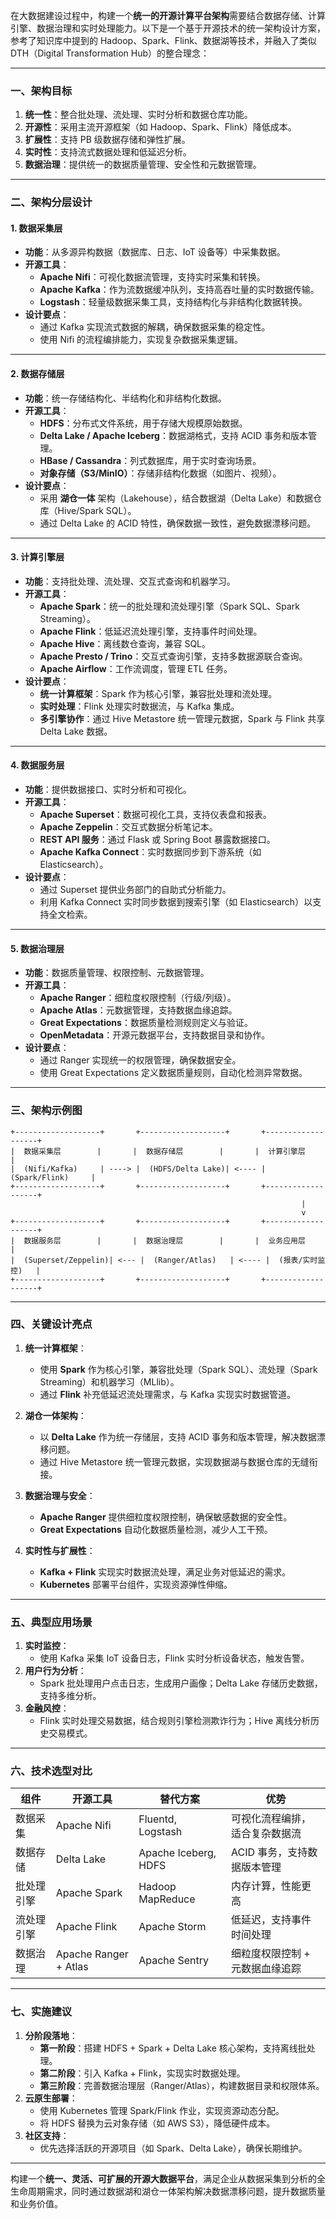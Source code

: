 在大数据建设过程中，构建一个**统一的开源计算平台架构**需要结合数据存储、计算引擎、数据治理和实时处理能力。以下是一个基于开源技术的统一架构设计方案，参考了知识库中提到的 Hadoop、Spark、Flink、数据湖等技术，并融入了类似 DTH（Digital Transformation Hub）的整合理念：

---

### **一、架构目标**
1. **统一性**：整合批处理、流处理、实时分析和数据仓库功能。
2. **开源性**：采用主流开源框架（如 Hadoop、Spark、Flink）降低成本。
3. **扩展性**：支持 PB 级数据存储和弹性扩展。
4. **实时性**：支持流式数据处理和低延迟分析。
5. **数据治理**：提供统一的数据质量管理、安全性和元数据管理。

---

### **二、架构分层设计**
#### **1. 数据采集层**
- **功能**：从多源异构数据（数据库、日志、IoT 设备等）中采集数据。
- **开源工具**：
  - **Apache Nifi**：可视化数据流管理，支持实时采集和转换。
  - **Apache Kafka**：作为流数据缓冲队列，支持高吞吐量的实时数据传输。
  - **Logstash**：轻量级数据采集工具，支持结构化与非结构化数据转换。
- **设计要点**：
  - 通过 Kafka 实现流式数据的解耦，确保数据采集的稳定性。
  - 使用 Nifi 的流程编排能力，实现复杂数据采集逻辑。

---

#### **2. 数据存储层**
- **功能**：统一存储结构化、半结构化和非结构化数据。
- **开源工具**：
  - **HDFS**：分布式文件系统，用于存储大规模原始数据。
  - **Delta Lake / Apache Iceberg**：数据湖格式，支持 ACID 事务和版本管理。
  - **HBase / Cassandra**：列式数据库，用于实时查询场景。
  - **对象存储（S3/MinIO）**：存储非结构化数据（如图片、视频）。
- **设计要点**：
  - 采用 **湖仓一体** 架构（Lakehouse），结合数据湖（Delta Lake）和数据仓库（Hive/Spark SQL）。
  - 通过 Delta Lake 的 ACID 特性，确保数据一致性，避免数据漂移问题。

---

#### **3. 计算引擎层**
- **功能**：支持批处理、流处理、交互式查询和机器学习。
- **开源工具**：
  - **Apache Spark**：统一的批处理和流处理引擎（Spark SQL、Spark Streaming）。
  - **Apache Flink**：低延迟流处理引擎，支持事件时间处理。
  - **Apache Hive**：离线数仓查询，兼容 SQL。
  - **Apache Presto / Trino**：交互式查询引擎，支持多数据源联合查询。
  - **Apache Airflow**：工作流调度，管理 ETL 任务。
- **设计要点**：
  - **统一计算框架**：Spark 作为核心引擎，兼容批处理和流处理。
  - **实时处理**：Flink 处理实时数据流，与 Kafka 集成。
  - **多引擎协作**：通过 Hive Metastore 统一管理元数据，Spark 与 Flink 共享 Delta Lake 数据。

---

#### **4. 数据服务层**
- **功能**：提供数据接口、实时分析和可视化。
- **开源工具**：
  - **Apache Superset**：数据可视化工具，支持仪表盘和报表。
  - **Apache Zeppelin**：交互式数据分析笔记本。
  - **REST API 服务**：通过 Flask 或 Spring Boot 暴露数据接口。
  - **Apache Kafka Connect**：实时数据同步到下游系统（如 Elasticsearch）。
- **设计要点**：
  - 通过 Superset 提供业务部门的自助式分析能力。
  - 利用 Kafka Connect 实时同步数据到搜索引擎（如 Elasticsearch）以支持全文检索。

---

#### **5. 数据治理层**
- **功能**：数据质量管理、权限控制、元数据管理。
- **开源工具**：
  - **Apache Ranger**：细粒度权限控制（行级/列级）。
  - **Apache Atlas**：元数据管理，支持数据血缘追踪。
  - **Great Expectations**：数据质量检测规则定义与验证。
  - **OpenMetadata**：开源元数据平台，支持数据目录和协作。
- **设计要点**：
  - 通过 Ranger 实现统一的权限管理，确保数据安全。
  - 使用 Great Expectations 定义数据质量规则，自动化检测异常数据。

---

### **三、架构示例图**
```
+-------------------+       +-------------------+       +-------------------+
|  数据采集层        |       |  数据存储层        |       |  计算引擎层        |
|  (Nifi/Kafka)     | ----> |  (HDFS/Delta Lake)| <---- |  (Spark/Flink)     |
+-------------------+       +-------------------+       +-------------------+
                                                                 |
                                                                 v
+-------------------+       +-------------------+       +-------------------+
|  数据服务层        |       |  数据治理层        |       |  业务应用层        |
|  (Superset/Zeppelin)| <--- |  (Ranger/Atlas)   | <---- |  (报表/实时监控)   |
+-------------------+       +-------------------+       +-------------------+
```

---

### **四、关键设计亮点**
1. **统一计算框架**：
   - 使用 **Spark** 作为核心引擎，兼容批处理（Spark SQL）、流处理（Spark Streaming）和机器学习（MLlib）。
   - 通过 **Flink** 补充低延迟流处理需求，与 Kafka 实现实时数据管道。

2. **湖仓一体架构**：
   - 以 **Delta Lake** 作为统一存储层，支持 ACID 事务和版本管理，解决数据漂移问题。
   - 通过 Hive Metastore 统一管理元数据，实现数据湖与数据仓库的无缝衔接。

3. **数据治理与安全**：
   - **Apache Ranger** 提供细粒度权限控制，确保敏感数据的安全性。
   - **Great Expectations** 自动化数据质量检测，减少人工干预。

4. **实时性与扩展性**：
   - **Kafka + Flink** 实现实时数据流处理，满足业务对低延迟的需求。
   - **Kubernetes** 部署平台组件，实现资源弹性伸缩。

---

### **五、典型应用场景**
1. **实时监控**：
   - 使用 Kafka 采集 IoT 设备日志，Flink 实时分析设备状态，触发告警。
2. **用户行为分析**：
   - Spark 批处理用户点击日志，生成用户画像；Delta Lake 存储历史数据，支持多维分析。
3. **金融风控**：
   - Flink 实时处理交易数据，结合规则引擎检测欺诈行为；Hive 离线分析历史交易模式。

---

### **六、技术选型对比**
| **组件**         | **开源工具**               | **替代方案**                | **优势**                          |
|------------------|----------------------------|-----------------------------|-----------------------------------|
| 数据采集         | Apache Nifi                | Fluentd, Logstash           | 可视化流程编排，适合复杂数据流    |
| 数据存储         | Delta Lake                 | Apache Iceberg, HDFS        | ACID 事务，支持数据版本管理       |
| 批处理引擎       | Apache Spark               | Hadoop MapReduce            | 内存计算，性能更高                |
| 流处理引擎       | Apache Flink               | Apache Storm                | 低延迟，支持事件时间处理          |
| 数据治理         | Apache Ranger + Atlas      | Apache Sentry               | 细粒度权限控制 + 元数据血缘追踪   |

---

### **七、实施建议**
1. **分阶段落地**：
   - **第一阶段**：搭建 HDFS + Spark + Delta Lake 核心架构，支持离线批处理。
   - **第二阶段**：引入 Kafka + Flink，实现实时数据处理。
   - **第三阶段**：完善数据治理层（Ranger/Atlas），构建数据目录和权限体系。
2. **云原生部署**：
   - 使用 Kubernetes 管理 Spark/Flink 作业，实现资源动态分配。
   - 将 HDFS 替换为云对象存储（如 AWS S3），降低硬件成本。
3. **社区支持**：
   - 优先选择活跃的开源项目（如 Spark、Delta Lake），确保长期维护。

---

构建一个**统一、灵活、可扩展的开源大数据平台**，满足企业从数据采集到分析的全生命周期需求，同时通过数据湖和湖仓一体架构解决数据漂移问题，提升数据质量和业务价值。